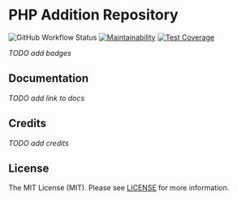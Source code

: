 # PHP Addition Repository

![GitHub Workflow Status](https://img.shields.io/github/workflow/status/php-addition-repository/par/Unit%20tests?label=Unit%20Tests)
[![Maintainability](https://api.codeclimate.com/v1/badges/0973a31fb34f75fd640c/maintainability)](https://codeclimate.com/github/php-addition-repository/par/maintainability)
[![Test Coverage](https://api.codeclimate.com/v1/badges/0973a31fb34f75fd640c/test_coverage)](https://codeclimate.com/github/php-addition-repository/par/test_coverage)

_TODO add badges_

## Documentation

_TODO add link to docs_

## Credits

_TODO add credits_

## License

The MIT License (MIT). Please see [LICENSE](LICENSE.md) for more information.